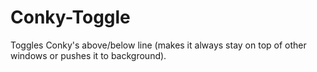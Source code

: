 # Conky-Toggle
Toggles Conky's above/below line (makes it always stay on top of other windows or pushes it to background).
